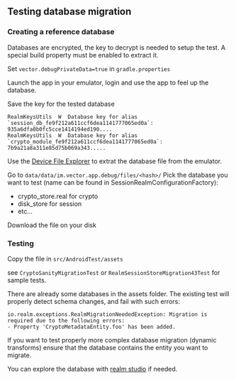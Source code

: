 ## Testing database migration

### Creating a reference database

Databases are encrypted, the key to decrypt is needed to setup the test.
A special build property must be enabled to extract it. 

Set `vector.debugPrivateData=true` in `gradle.properties`

Launch the app in your emulator, login and use the app to feel up the database.

Save the key for the tested database
```
RealmKeysUtils  W  Database key for alias `session_db_fe9f212a611ccf6dea1141777065ed0a`: 935a6dfa0b0fc5cce1414194ed190....
RealmKeysUtils  W  Database key for alias `crypto_module_fe9f212a611ccf6dea1141777065ed0a`: 7b9a21a8a311e85d75b069a343.....
```


Use the [Device File Explorer](https://developer.android.com/studio/debug/device-file-explorer) to extrat the database file from the emulator.

Go to `data/data/im.vector.app.debug/files/<hash>/`
Pick the database you want to test (name can be found in SessionRealmConfigurationFactory):
 - crypto_store.real for crypto
 - disk_store for session
 - etc... 

Download the file on your disk

### Testing

Copy the file in `src/AndroidTest/assets`

see `CryptoSanityMigrationTest` or `RealmSessionStoreMigration43Test` for sample tests.

There are already some databases in the assets folder.
The existing test will properly detect schema changes, and fail with such errors:

```
io.realm.exceptions.RealmMigrationNeededException: Migration is required due to the following errors:
- Property 'CryptoMetadataEntity.foo' has been added.
```

If you want to test properly more complex database migration (dynamic transforms) ensure that the database contains
the entity you want to migrate.

You can explore the database with [realm studio](https://www.mongodb.com/docs/realm/studio/) if needed.

